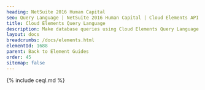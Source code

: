 ```yaml
---
heading: NetSuite 2016 Human Capital
seo: Query Language | NetSuite 2016 Human Capital | Cloud Elements API Docs
title: Cloud Elements Query Language
description: Make database queries using Cloud Elements Query Language.
layout: docs
breadcrumbs: /docs/elements.html
elementId: 1688
parent: Back to Element Guides
order: 45
sitemap: false
---
```


{% include ceql.md %}
